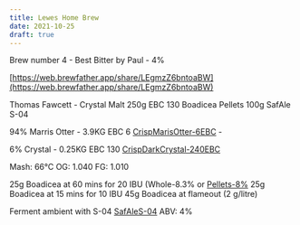 ```yaml
---
title: Lewes Home Brew 
date: 2021-10-25
draft: true 
---
```


Brew number 4 - Best Bitter by Paul - 4%

[https://web.brewfather.app/share/LEgmzZ6bntoaBW](https://web.brewfather.app/share/LEgmzZ6bntoaBW)

Thomas Fawcett - Crystal Malt 250g EBC 130
Boadicea Pellets 100g
SafAle S-04


94% Marris Otter - 3.9KG EBC 6 [CrispMarisOtter-6EBC](https://www.themaltmiller.co.uk/product/crisp-maris-otter/) - 

6% Crystal - 0.25KG EBC 130 [CrispDarkCrystal-240EBC](https://www.themaltmiller.co.uk/product/dark-crystal-malt/)

Mash: 66°C
OG: 1.040
FG: 1.010

25g Boadicea at 60 mins for 20 IBU (Whole-8.3% or [Pellets-8%](https://www.themaltmiller.co.uk/product/boadicea-100g/)
25g Boadicea at 15 mins for 10 IBU
45g Boadicea at flameout (2 g/litre)

Ferment ambient with S-04 [SafAleS-04](https://www.themaltmiller.co.uk/product/safale-s-04-11-5g/)
ABV: 4%
 
